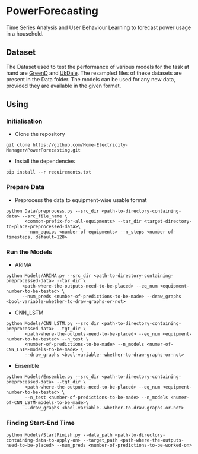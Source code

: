 # PowerForecasting
Time Series Analysis and User Behaviour Learning to forecast power usage in a household. 

## Dataset
The Dataset used to test the performance of various models for the task at hand are [GreenD](https://www.google.com/url?sa=t&rct=j&q=&esrc=s&source=web&cd=3&cad=rja&uact=8&ved=2ahUKEwjos-j4x6joAhXCW3wKHZkEDoUQFjACegQIAhAB&url=https%3A%2F%2Farxiv.org%2Fabs%2F1405.3100&usg=AOvVaw2-YXk54TvD_YqliJYqBUC8) and [UkDale](https://jack-kelly.com/data/). The resampled files of these datasets are present in the Data folder.
The models can be used for any new data, provided they are available in the given format. 

## Using 
### Initialisation
- Clone the repository
```
git clone https://github.com/Home-Electricity-Manager/PowerForecasting.git
```
- Install the dependencies 
```
pip install --r requirements.txt
```
### Prepare Data
- Preprocess the data to equipment-wise usable format 
```
python Data/preprocess.py --src_dir <path-to-directory-containing-data> --src_file_name \
       <common-prefix-for-all-equipments> --tar_dir <target-directory-to-place-preprocessed-data>\
       --num_equips <number-of-equipments> --n_steps <number-of-timesteps, default=128> 
```
### Run the Models
- ARIMA 
```
python Models/ARIMA.py --src_dir <path-to-directory-containing-preprocessed-data> --tar_dir \
      <path-where-the-outputs-need-to-be-placed> --eq_num <equipment-number-to-be-tested> \
      --num_preds <number-of-predictions-to-be-made> --draw_graphs <bool-variable-whether-to-draw-graphs-or-not>
```
- CNN_LSTM
```
python Models/CNN_LSTM.py --src_dir <path-to-directory-containing-preprocessed-data> --tgt_dir \
       <path-where-the-outputs-need-to-be-placed> --eq_num <equipment-number-to-be-tested> --n_test \
       <number-of-predictions-to-be-made> --n_models <numer-of-CNN_LSTM-models-to-be-made> \
       --draw_graphs <bool-variable--whether-to-draw-graphs-or-not>
```
- Ensemble
```
python Models/Ensemble.py --src_dir <path-to-directory-containing-preprocessed-data> --tgt_dir \
       <path-where-the-outputs-need-to-be-placed> --eq_num <equipment-number-to-be-tested> \
       --n_test <number-of-predictions-to-be-made> --n_models <numer-of-CNN_LSTM-models-to-be-made>\
       --draw_graphs <bool-variable--whether-to-draw-graphs-or-not>
```

### Finding Start-End Time
```
python Models/StartFinish.py --data_path <path-to-directory-containing-data-to-apply-on> --target_path <path-where-the-outputs-need-to-be-placed> --num_preds <number-of-predictions-to-be-worked-on>
```
